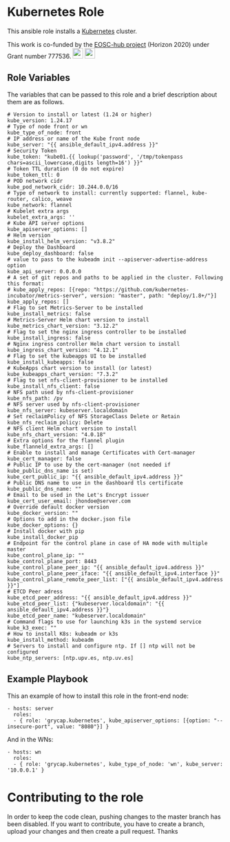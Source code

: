 
Kubernetes Role
=======================

This ansible role installs a [Kubernetes](https://kubernetes.io/) cluster.

This work is co-funded by the [EOSC-hub project](http://eosc-hub.eu/) (Horizon 2020) under Grant number 777536.
<img src="https://wiki.eosc-hub.eu/download/attachments/1867786/eu%20logo.jpeg?version=1&modificationDate=1459256840098&api=v2" height="24">
<img src="https://wiki.eosc-hub.eu/download/attachments/18973612/eosc-hub-web.png?version=1&modificationDate=1516099993132&api=v2" height="24">

Role Variables
----------------

The variables that can be passed to this role and a brief description about them are as follows.

    # Version to install or latest (1.24 or higher)
    kube_version: 1.24.17
	# Type of node front or wn
	kube_type_of_node: front
	# IP address or name of the Kube front node
	kube_server: "{{ ansible_default_ipv4.address }}"
	# Security Token
	kube_token: "kube01.{{ lookup('password', '/tmp/tokenpass chars=ascii_lowercase,digits length=16') }}"
	# Token TTL duration (0 do not expire)
	kube_token_ttl: 0
	# POD network cidr
	kube_pod_network_cidr: 10.244.0.0/16
	# Type of network to install: currently supported: flannel, kube-router, calico, weave
	kube_network: flannel
	# Kubelet extra args
	kubelet_extra_args: ''
	# Kube API server options
	kube_apiserver_options: []
	# Helm version
	kube_install_helm_version: "v3.8.2"
	# Deploy the Dashboard
	kube_deploy_dashboard: false
	# value to pass to the kubeadm init --apiserver-advertise-address option
	kube_api_server: 0.0.0.0
	# A set of git repos and paths to be applied in the cluster. Following this format:
	# kube_apply_repos: [{repo: "https://github.com/kubernetes-incubator/metrics-server", version: "master", path: "deploy/1.8+/"}]
	kube_apply_repos: []
	# Flag to set Metrics-Server to be installed
	kube_install_metrics: false
	# Metrics-Server Helm chart version to install
	kube_metrics_chart_version: "3.12.2"
	# Flag to set the nginx ingress controller to be installed
	kube_install_ingress: false
	# Nginx ingress controller Helm chart version to install
	kube_ingress_chart_version: "4.12.1"
	# Flag to set the kubeapps UI to be installed
	kube_install_kubeapps: false
	# KubeApps chart version to install (or latest)
	kube_kubeapps_chart_version: "7.3.2"
	# Flag to set nfs-client-provisioner to be installed
	kube_install_nfs_client: false
	# NFS path used by nfs-client-provisioner
	kube_nfs_path: /pv
	# NFS server used by nfs-client-provisioner
	kube_nfs_server: kubeserver.localdomain
	# Set reclaimPolicy of NFS StorageClass Delete or Retain
	kube_nfs_reclaim_policy: Delete
	# NFS client Helm chart version to install
	kube_nfs_chart_version: "4.0.18"
	# Extra options for the flannel plugin
	kube_flanneld_extra_args: [] 
	# Enable to install and manage Certificates with Cert-manager
	kube_cert_manager: false
	# Public IP to use by the cert-manager (not needed if kube_public_dns_name is set)
	kube_cert_public_ip: "{{ ansible_default_ipv4.address }}"
	# Public DNS name to use in the dashboard tls certificate
	kube_public_dns_name: ""
	# Email to be used in the Let's Encrypt issuer
	kube_cert_user_email: jhondoe@server.com
	# Override default docker version
	kube_docker_version: ""
	# Options to add in the docker.json file
	kube_docker_options: {}
	# Install docker with pip
	kube_install_docker_pip
	# Endpoint for the control plane in case of HA mode with multiple master
	kube_control_plane_ip: ""
	kube_control_plane_port: 8443
	kube_control_plane_peer_ip: "{{ ansible_default_ipv4.address }}"
	kube_control_plane_peer_iface: "{{ ansible_default_ipv4.interface }}"
	kube_control_plane_remote_peer_list: ["{{ ansible_default_ipv4.address }}"]
	# ETCD Peer adress
	kube_etcd_peer_address: "{{ ansible_default_ipv4.address }}"
	kube_etcd_peer_list: {"kubeserver.localdomain": "{{ ansible_default_ipv4.address }}"}
	kube_etcd_peer_name: "kubeserver.localdomain"
	# Command flags to use for launching k3s in the systemd service
	kube_k3_exec: ""
	# How to install K8s: kubeadm or k3s
	kube_install_method: kubeadm
	# Servers to install and configure ntp. If [] ntp will not be configured
	kube_ntp_servers: [ntp.upv.es, ntp.uv.es]

Example Playbook
----------------

This an example of how to install this role in the front-end node:

    - hosts: server
      roles:
      - { role: 'grycap.kubernetes', kube_apiserver_options: [{option: "--insecure-port", value: "8080"}] }

And in the WNs:

    - hosts: wn
      roles:
      - { role: 'grycap.kubernetes', kube_type_of_node: 'wn', kube_server: '10.0.0.1' }

Contributing to the role
========================
In order to keep the code clean, pushing changes to the master branch has been disabled.
If you want to contribute, you have to create a branch, upload your changes and then create a pull request.
Thanks
